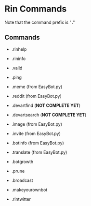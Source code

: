 # Rin Commands

Note that the command prefix is "**.**" 

## Commands 


- .rinhelp

- .rininfo

- .valid

- .ping 

- .meme (from EasyBot.py)

- .reddit (from EasyBot.py)

- .devartfind (**NOT COMPLETE YET**)

- .devartsearch (**NOT COMPLETE YET**)

- .image (from EasyBot.py)

- .invite (from EasyBot.py)

- .botinfo (from EasyBot.py)

- .translate (from EasyBot.py)

- .botgrowth

- .prune

- .broadcast

- .makeyourownbot

- .rintwitter




